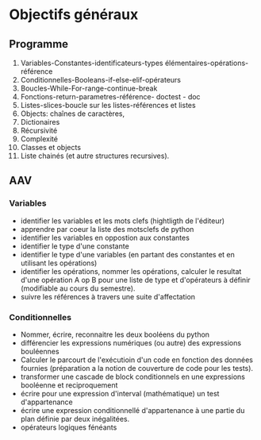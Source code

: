 
# Objectifs généraux 


## Programme
1. Variables-Constantes-identificateurs-types élémentaires-opérations-référence
2. Conditionnelles-Booleans-if-else-elif-opérateurs 
3. Boucles-While-For-range-continue-break
4. Fonctions-return-parametres-référence- doctest - doc 
5. Listes-slices-boucle sur les listes-références et listes
6. Objects: chaînes de caractères, 
7. Dictionaires
8. Récursivité
9. Complexité
10. Classes et objects
11. Liste chainés (et autre structures recursives).


## AAV 
### Variables
- identifier les variables et les mots clefs (hightligth de l'éditeur)
- apprendre par coeur la liste des motsclefs de python
- identifier les variables en oppostion aux constantes 
- identifier le type d'une constante 
- identifier le type d'une variables (en partant des constantes et en utilisant les opérations)
- identifier les opérations, nommer les opérations, calculer le resultat d'une opération A op B pour une liste de type et d'opérateurs à définir (modifiable au cours du semestre).
- suivre les références à travers une suite d'affectation 
### Conditionnelles
- Nommer, écrire, reconnaitre les deux booléens du python
- différencier les expressions numériques (ou autre) des expressions bouléennes 
- Calculer le parcourt de l'exécutioin d'un code en fonction des données fournies (préparation a la notion de couverture de code pour les tests).
- transformer une cascade de block conditionnels en une expressions booléenne et reciproquement 
- écrire pour une expression d'interval (mathématique) un test d'appartenance 
- écrire une expression conditionnellé d'appartenance à une partie du plan définie par deux inégalitées. 
- opérateurs logiques fénéants 
